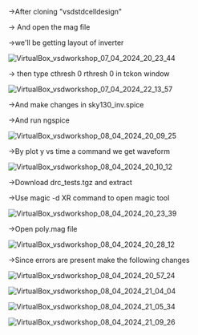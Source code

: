 ->After cloning "vsdstdcelldesign" 

-> And open the mag file

->we'll be getting layout of inverter

![VirtualBox_vsdworkshop_07_04_2024_20_23_44](https://github.com/Santhosh1901/VSD_Digital_VLSI_SoC_design/assets/66910104/2ac058d7-ebcf-45b8-8d61-a6a454ea5733)

-> then type cthresh 0 rthresh 0 in tckon window

![VirtualBox_vsdworkshop_07_04_2024_22_13_57](https://github.com/Santhosh1901/VSD_Digital_VLSI_SoC_design/assets/66910104/dc985dee-c09b-44a8-8a71-6163625bbf5f)

->And make changes in sky130_inv.spice

->And run ngspice 

![VirtualBox_vsdworkshop_08_04_2024_20_09_25](https://github.com/Santhosh1901/VSD_Digital_VLSI_SoC_design/assets/66910104/01d77439-9c50-44d9-a2b3-340acfbc8a65)

->By plot y vs time a command we get waveform 

![VirtualBox_vsdworkshop_08_04_2024_20_10_12](https://github.com/Santhosh1901/VSD_Digital_VLSI_SoC_design/assets/66910104/c80be6d6-fc7e-41af-bb4b-481094bf1085)

->Download drc_tests.tgz and extract

->Use magic -d XR command to open magic tool

![VirtualBox_vsdworkshop_08_04_2024_20_23_39](https://github.com/Santhosh1901/VSD_Digital_VLSI_SoC_design/assets/66910104/f93a93d8-33ab-41b1-b637-c7eab3cce9cb)

->Open poly.mag file

![VirtualBox_vsdworkshop_08_04_2024_20_28_12](https://github.com/Santhosh1901/VSD_Digital_VLSI_SoC_design/assets/66910104/63a1cfbc-385d-4098-a9ca-6f14ead38cf4)

->Since errors are present make the following changes

![VirtualBox_vsdworkshop_08_04_2024_20_57_24](https://github.com/Santhosh1901/VSD_Digital_VLSI_SoC_design/assets/66910104/ff2e7376-9d2f-44a0-8a13-e33cf1f18642)

![VirtualBox_vsdworkshop_08_04_2024_21_04_04](https://github.com/Santhosh1901/VSD_Digital_VLSI_SoC_design/assets/66910104/2cb5f804-b507-41b8-ac26-ac427a6fb0ba)


![VirtualBox_vsdworkshop_08_04_2024_21_05_34](https://github.com/Santhosh1901/VSD_Digital_VLSI_SoC_design/assets/66910104/9d5b858c-ec00-49ee-82bb-9aa37a17c59a)


![VirtualBox_vsdworkshop_08_04_2024_21_09_26](https://github.com/Santhosh1901/VSD_Digital_VLSI_SoC_design/assets/66910104/8c1597c6-2134-4986-b0eb-a104919f0dc2)









